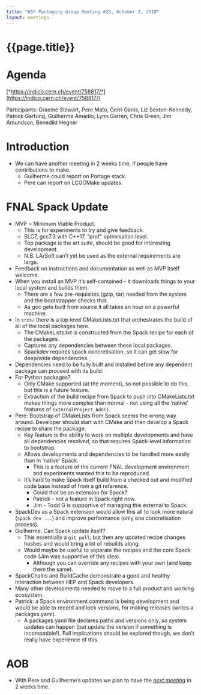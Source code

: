 ```yaml
---
title: "HSF Packaging Group Meeting #28, October 3, 2018"
layout: meetings
---
```


# {{page.title}}

Agenda
=======
[*https://indico.cern.ch/event/758817/*](https://indico.cern.ch/event/758817/)

Participants: Graeme Stewart, Pere Mato, Gerri Ganis, Liz Sexton-Kennedy,
Patrick Gartung, Guilherme Amadio, Lynn Garren, Chris Green, Jim
Amundson, Benedikt Hegner

Introduction
============
-   We can have another meeting in 2 weeks time, if people have
    contributions to make.
    -   Guilherme could report on Portage stack.
    -   Pere can report on LCGCMake updates.

FNAL Spack Update
=================
-   MVP = Minimum Viable Product.
    -   This is for experiments to try and give feedback.
    -   SLC7, gcc7.3 with C++17, “prof” optimisation level.
    -   Top package is the art suite, should be good for interesting
        development.
    -   N.B. LArSoft can’t yet be used as the external requirements are
        large.
-   Feedback on instructions and documentation as well as MVP itself
    welcome.
-   When you install an MVP it’s self-contained - it downloads things to
    your local system and builds them.
    -   There are a few pre-requisites (gzip, tar) needed from the
        system and the bootstrapper checks that.
    -   As gcc gets built from source it all takes an hour on a powerful
        machine.
-   In `srcs/` there is a top level CMakeLists.txt that orchestrates the build
    of all of the local packages here.
    -   The CMakeLists.txt is constructed from the Spack recipe for each
        of the packages.
    -   Captures any dependencies between these local packages.
    -   Spackdev requires spack concretisation, so it can get slow for
        deep/wide dependencies.
-   Dependencies need to be fully built and installed before any
    dependent package can proceed with its build.
-   For Python packages?
    -   Only CMake supported (at the moment), so not possible to do
        this, but this is a future feature.
    -   Extraction of the build recipe from Spack to push into
        CMakeLists.txt makes things more complex than normal - not
        using all the ‘native’ features of `ExternalProject_Add()`.
-   Pere: Bootstrap of CMakeLists from Spack seems the wrong way around.
    Developer should start with CMake and then develop a Spack recipe
    to share the package.
    -   Key feature is the ability to work on multiple developments and
        have all dependencies resolved, so that requires Spack-level
        information to bootstrap.
    -   Allows developments and dependencies to be handled more easily
        than in ‘native’ Spack.
        -   This is a feature of the current FNAL development
            environment and experiments wanted this to be reproduced.
    -   It’s hard to make Spack itself build from a checked out and
        modified code base instead of from a git reference.
        -   Could that be an extension for Spack?
        -   Patrick - not a feature in Spack right now.
        -   Jim - Todd G is supportive of managing this external to
            Spack.
-   SpackDev as a Spack extension would allow this all to look more
    natural (`spack dev ...`) and improve performance (only one
    concretisation process).
-   Guilherme: Can Spack update itself?
    -   This essentially a `git pull`; but then any updated recipe
        changes hashes and would bring a lot of rebuilds along.
    -   Would maybe be useful to separate the recipes and the core Spack
        code (Jim was supportive of this idea).
        -   Although you can override any recipes with your own (and
            keep them the same).
-   SpackChains and BuildCache demonstrate a good and healthy
    interaction between HEP and Spack developers.
-   Many other developments needed to move to a full product and working
    ecosystem.
-   Patrick: a Spack environment command is being development and would
    be able to record and lock versions, for making releases (writes a
    packages.yaml).
    -   A packages.yaml file declares paths and versions only, so system
        updates can happen (but update the version if something is
        incompatible!). Full implications should be explored though,
        we don’t really have experience of this.

AOB
===
-   With Pere and Guilherme’s updates we plan to have the [*next
    meeting*](https://indico.cern.ch/event/762971/) in 2 weeks time.
